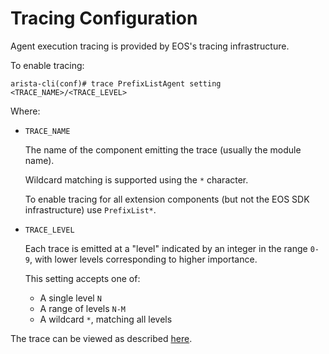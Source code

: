 # Tracing Configuration

Agent execution tracing is provided by EOS's tracing infrastructure.

To enable tracing:

``` eos
arista-cli(conf)# trace PrefixListAgent setting <TRACE_NAME>/<TRACE_LEVEL>
```

Where:

-   `TRACE_NAME`

    The name of the component emitting the trace (usually the module name).

    Wildcard matching is supported using the `*` character.

    To enable tracing for all extension components (but not the EOS SDK
    infrastructure) use `PrefixList*`.

-   `TRACE_LEVEL`

    Each trace is emitted at a "level" indicated by an integer in the range
    `0-9`, with lower levels corresponding to higher importance.

    This setting accepts one of:

    - A single level `N`
    - A range of levels `N-M`
    - A wildcard `*`, matching all levels

The trace can be viewed as described [here](../ops#inspecting-trace-logs).
